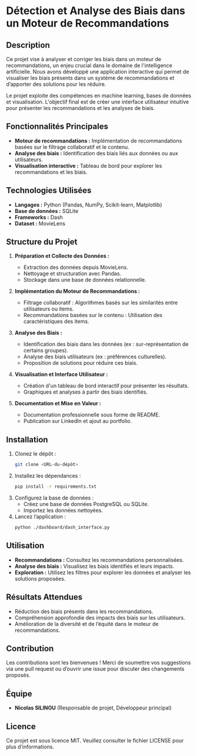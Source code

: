 # Détection et Analyse des Biais dans un Moteur de Recommandations

## Description
Ce projet vise à analyser et corriger les biais dans un moteur de recommandations, un enjeu crucial dans le domaine de l'intelligence artificielle. Nous avons développé une application interactive qui permet de visualiser les biais présents dans un système de recommandations et d’apporter des solutions pour les réduire.

Le projet exploite des compétences en machine learning, bases de données et visualisation. L'objectif final est de créer une interface utilisateur intuitive pour présenter les recommandations et les analyses de biais.

## Fonctionnalités Principales
- **Moteur de recommandations :** Implémentation de recommandations basées sur le filtrage collaboratif et le contenu.
- **Analyse des biais :** Identification des biais liés aux données ou aux utilisateurs.
- **Visualisation interactive :** Tableau de bord pour explorer les recommandations et les biais.

## Technologies Utilisées
- **Langages :** Python (Pandas, NumPy, Scikit-learn, Matplotlib)
- **Base de données :** SQLite
- **Frameworks :** Dash
- **Dataset :** MovieLens

## Structure du Projet
1. **Préparation et Collecte des Données :**
   - Extraction des données depuis MovieLens.
   - Nettoyage et structuration avec Pandas.
   - Stockage dans une base de données relationnelle.

2. **Implémentation du Moteur de Recommandations :**
   - Filtrage collaboratif : Algorithmes basés sur les similarités entre utilisateurs ou items.
   - Recommandations basées sur le contenu : Utilisation des caractéristiques des items.

3. **Analyse des Biais :**
   - Identification des biais dans les données (ex : sur-représentation de certains groupes).
   - Analyse des biais utilisateurs (ex : préférences culturelles).
   - Proposition de solutions pour réduire ces biais.

4. **Visualisation et Interface Utilisateur :**
   - Création d'un tableau de bord interactif pour présenter les résultats.
   - Graphiques et analyses à partir des biais identifiés.

5. **Documentation et Mise en Valeur :**
   - Documentation professionnelle sous forme de README.
   - Publication sur LinkedIn et ajout au portfolio.

## Installation
1. Clonez le dépôt :
   ```bash
   git clone <URL-du-dépôt>
   ```
2. Installez les dépendances :
   ```bash
   pip install -r requirements.txt
   ```
3. Configurez la base de données :
   - Créez une base de données PostgreSQL ou SQLite.
   - Importez les données nettoyées.
4. Lancez l’application :
   ```bash
   python ./dashboard/dash_interface.py
   ```

## Utilisation
- **Recommandations :** Consultez les recommandations personnalisées.
- **Analyse des biais :** Visualisez les biais identifiés et leurs impacts.
- **Exploration :** Utilisez les filtres pour explorer les données et analyser les solutions proposées.

## Résultats Attendues
- Réduction des biais présents dans les recommandations.
- Compréhension approfondie des impacts des biais sur les utilisateurs.
- Amélioration de la diversité et de l’équité dans le moteur de recommandations.

## Contribution
Les contributions sont les bienvenues ! Merci de soumettre vos suggestions via une pull request ou d’ouvrir une issue pour discuter des changements proposés.

## Équipe
- **Nicolas SILINOU** (Responsable de projet, Développeur principal)

## Licence
Ce projet est sous licence MIT. Veuillez consulter le fichier LICENSE pour plus d’informations.

